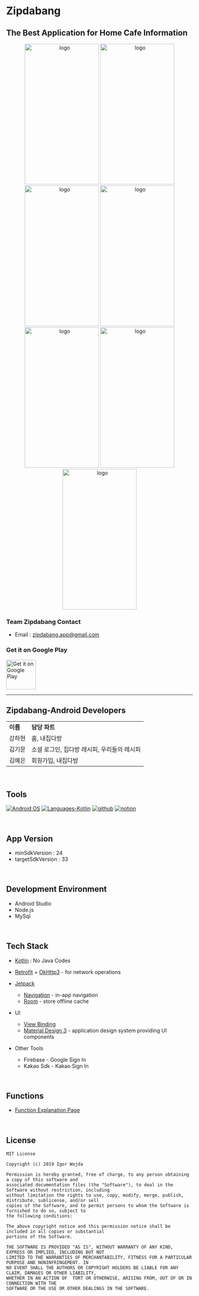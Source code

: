 # Zipdabang

## The Best Application for Home Cafe Information

<p>
     <center>     
          <img alt="logo" src="https://github.com/TeamZipdabang-UMC/Zipdabang-Frontend/assets/101035437/100ca36b-aff7-46ff-82b1-80308658d7df" width="200px" height="380px"/>
          <img alt="logo" src="https://github.com/TeamZipdabang-UMC/Zipdabang-Frontend/assets/101035437/25ab3d30-27c5-40d3-b06e-c92ffb40b258" width="200px" height="380px"/>
          <img alt="logo" src="https://github.com/TeamZipdabang-UMC/Zipdabang-Frontend/assets/101035437/709ada8f-b08a-4b1c-8cab-a80e1fa1ac77" width="200px" height="380px"/>
          <img alt="logo" src="https://github.com/TeamZipdabang-UMC/Zipdabang-Frontend/assets/101035437/99feee30-3e8e-40ea-be1d-63417455253e" width="200px" height="380px"/>
          <img alt="logo" src="https://github.com/TeamZipdabang-UMC/Zipdabang-Frontend/assets/101035437/ae6c9756-9ad9-48bd-982e-ff0a1ce81ce5" width="200px" height="380px"/>
          <img alt="logo" src="https://github.com/TeamZipdabang-UMC/Zipdabang-Frontend/assets/101035437/c899a8de-c17b-44e2-8f3d-5a335e97dcec" width="200px" height="380px"/>
          <img alt="logo" src="https://github.com/TeamZipdabang-UMC/Zipdabang-Frontend/assets/101035437/5684ddd5-f668-4c4e-9a10-c5dfef5e5372" width="200px" height="380px"/>      
     </center>

</p>

### Team Zipdabang Contact

* Email : zipdabang.app@gmail.com

### Get it on Google Play
[<img src="https://play.google.com/intl/en_us/badges/images/generic/en-play-badge.png"
     alt="Get it on Google Play"
     height="80">](https://play.google.com/store/apps/details?id=com.UMC.umc_zipdabang)

-- -- --

## Zipdabang-Android Developers

<table>
     <tr><td><b>이름</b></td><td><b>담당 파트</b></td></tr>
     <tr><td>강하현</td><td>홈, 내집다방</td></tr>
     <tr><td>김기문</td><td>소셜 로그인, 집다방 레시피, 우리들의 레시피</td></tr>
     <tr><td>김예은</td><td>회원가입, 내집다방</td></tr>
</table>

<br>

## Tools

<p>
  <a href="#"><img alt="Android OS" src="https://img.shields.io/badge/OS-Android-3DDC84?style=flat-square&logo=android"></a>
  <a href="#"><img alt="Languages-Kotlin" src="https://flat.badgen.net/badge/Language/Kotlin?icon=https://raw.githubusercontent.com/binaryshrey/Awesome-Android-Open-Source-Projects/master/assets/Kotlin_Logo_icon_white.svg&color=f18e33"/></a>
  <a href="#"><img alt="github" src="https://badgen.net/badge/icon/github?icon=github&label"/></a>
  <a href="#"><img alt="notion" src="https://badgen.net/badge/icon/notion?icon=notion&label"/></a>
</p>

<br>

## App Version
* minSdkVersion : 24
* targetSdkVersion : 33

<br>

## Development Environment
* Android Studio
* Node.js
* MySql

<br>

## Tech Stack


* [Kotlin](https://kotlinlang.org/) : No Java Codes
  
* [Retrofit](https://square.github.io/retrofit/) + [OkHttp3](https://square.github.io/okhttp/) - for network operations
  
* [Jetpack](https://developer.android.com/jetpack)
  * [Navigation](https://developer.android.com/topic/libraries/architecture/navigation/) - in-app navigation
  * [Room](https://developer.android.com/jetpack/androidx/releases/room) - store offline cache
    
* UI
  
  * [View Binding](https://developer.android.com/topic/libraries/view-binding)
  * [Material Design 3](https://m3.material.io/) - application design system providing UI components
* Other Tools
 
  * Firebase - Google Sign In
  * Kakao Sdk - Kakao Sign In


<br>

## Functions

* [Function Explanation Page](https://cooperative-floor-0d8.notion.site/4d9f116d21a74d6bb59426a010bb6e9b?pvs=4)

<br>

## License

```
MIT License

Copyright (c) 2019 Igor Wojda

Permission is hereby granted, free of charge, to any person obtaining a copy of this software and
associated documentation files (the "Software"), to deal in the Software without restriction, including
without limitation the rights to use, copy, modify, merge, publish, distribute, sublicense, and/or sell
copies of the Software, and to permit persons to whom the Software is furnished to do so, subject to
the following conditions:

The above copyright notice and this permission notice shall be included in all copies or substantial
portions of the Software.

THE SOFTWARE IS PROVIDED "AS IS", WITHOUT WARRANTY OF ANY KIND, EXPRESS OR IMPLIED, INCLUDING BUT NOT
LIMITED TO THE WARRANTIES OF MERCHANTABILITY, FITNESS FOR A PARTICULAR PURPOSE AND NONINFRINGEMENT. IN
NO EVENT SHALL THE AUTHORS OR COPYRIGHT HOLDERS BE LIABLE FOR ANY CLAIM, DAMAGES OR OTHER LIABILITY,
WHETHER IN AN ACTION OF  TORT OR OTHERWISE, ARISING FROM, OUT OF OR IN CONNECTION WITH THE
SOFTWARE OR THE USE OR OTHER DEALINGS IN THE SOFTWARE.
```
